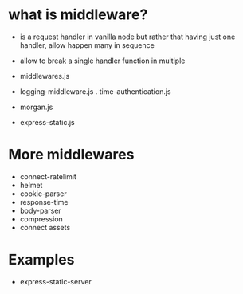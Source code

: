 # what is middleware?
- is a request handler in vanilla node but rather
  that having just one handler, allow happen many in sequence
- allow to break a single handler function in multiple

- middlewares.js
- logging-middleware.js
. time-authentication.js
- morgan.js
- express-static.js

# More middlewares
- connect-ratelimit
- helmet
- cookie-parser
- response-time
- body-parser
- compression
- connect assets

# Examples
- express-static-server
